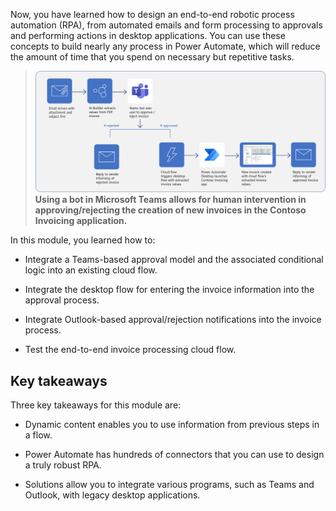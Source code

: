 Now, you have learned how to design an end-to-end robotic process automation (RPA), from automated emails and form processing to approvals and performing actions in desktop applications. You can use these concepts to build nearly any process in Power Automate, which will reduce the amount of time that you spend on necessary but repetitive tasks.

> [![Diagram depicting the process of triggering a desktop flow from a received email with a particular subject line and attachment.](../media/m6-u1-process-map.png)](../media/m6-u1-process-map.png#lightbox)
**Using a bot in Microsoft Teams allows for human intervention in approving/rejecting the creation of new invoices in the Contoso Invoicing application.**

In this module, you learned how to:

- Integrate a Teams-based approval model and the associated conditional logic into an existing cloud flow.

- Integrate the desktop flow for entering the invoice information into the approval process.

- Integrate Outlook-based approval/rejection notifications into the invoice process.

- Test the end-to-end invoice processing cloud flow.

## Key takeaways

Three key takeaways for this module are:

- Dynamic content enables you to use information from previous steps in a flow.

- Power Automate has hundreds of connectors that you can use to design a truly robust RPA.

- Solutions allow you to integrate various programs, such as Teams and Outlook, with legacy desktop applications.
